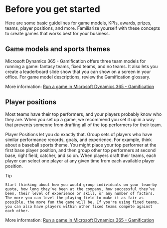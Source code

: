 # Before you get started
Here are some basic guidelines for game models, KPIs, awards, prizes, teams, player positions, and more. Familiarize yourself with these concepts to create games that works best for your business.
## Game models and sports themes
Microsoft Dynamics 365 - Gamification offers three team models for running a game: fantasy teams, fixed teams, and no teams. It also lets you create a leaderboard slide show that you can show on a screen in your office. For game model descriptions, review the Gamification glossary.

More information: [Run a game in Microsoft Dynamics 365 - Gamification](https://www.microsoft.com/en-us/dynamics/gamification/run-a-game-in-microsoft-dynamics-365-gamification.aspx) 

## Player positions
Most teams have their top performers, and your players probably know who they are. When you set up a game, we recommend you set it up in a way that prevents someone from drafting all of the top performers for their team.

Player Positions let you do exactly that. Group sets of players who have similar performance records, goals, and experience. For example, think about a baseball sports theme. You might place your top performer at the first base player position, and then group other top performers at second base, right field, catcher, and so on. When players draft their teams, each player can select one player at any given time from each available player position.

Tip
<pre><code>Start thinking about how you would group individuals on your team—by quota, how long they’ve been at the company, how successful they’ve been, their level of experience or skill, or any number of factors. The more you can level the playing field to make it as fair as possible, the more fun the game will be. If you're using fixed teams, you can also have players within other fixed teams compete against each other.</code></pre>

More information: [Run a game in Microsoft Dynamics 365 - Gamification](https://www.microsoft.com/en-us/dynamics/gamification/run-a-game-in-microsoft-dynamics-365-gamification.aspx)